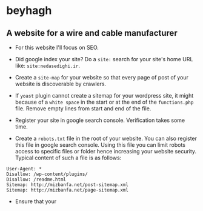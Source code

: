 # beyhagh
## A website for a wire and cable manufacturer

* For this website I'll focus on SEO.

* Did google index your site? Do a `site:` search for your site's home URL like: `site:nedasedighi.ir`.

* Create a `site-map` for your website so that every page of post of your website is discoverable by crawlers.

* If `yoast` plugin cannot create a sitemap for your wordpress site, it might because of a `white space` in the start or at the end of the `functions.php` file. Remove empty lines from start and end of the file.

* Register your site in google search console. Verification takes some time.

* Create a `robots.txt` file in the root of your website. You can also register this file in google search console. Using this file you can limit robots access to specific files or folder hence increasing your website security. Typical content of such a file is as follows:

``` 
User-Agent: *
Disallow: /wp-content/plugins/
Disallow: /readme.html
Sitemap: http://mizbanfa.net/post-sitemap.xml
Sitemap: http://mizbanfa.net/page-sitemap.xml

```

* Ensure that your <title> elements and alt attributes are descriptive, specific, and accurate.

* Always specify your character encoding.
  
* make sure every page on your site has a title specified in the <title> tag. Every page of the site must have a descriptive and concise title tag.
  
* Use JSON-LD to create structured data for your website. Structured data would add rich results of your website to the search result.
  
* Google differentiates between the www and non-www version. When adding your website to Search Console, we recommend adding both http:// and https:// versions, as well as the www and non-www versions.
  
* Setting the value of the rel attribute of a link to nofollow or ugc will tell Google that certain links on your site shouldn't be followed: 
  `<a href="http://www.example.com" rel="nofollow">Anchor text here</a>`
